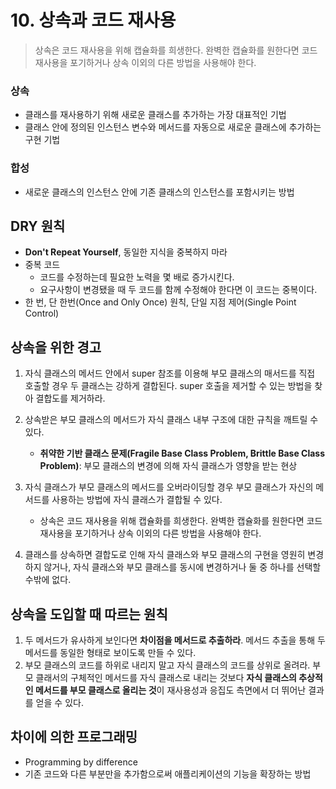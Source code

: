 # 10. 상속과 코드 재사용

> 상속은 코드 재사용을 위해 캡슐화를 희생한다. 완벽한 캡슐화를 원한다면 코드 재사용을 포기하거나 상속 이외의 다른 방법을 사용해야 한다.



### 상속

- 클래스를 재사용하기 위해 새로운 클래스를 추가하는 가장 대표적인 기법
- 클래스 안에 정의된 인스턴스 변수와 메서드를 자동으로 새로운 클래스에 추가하는 구현 기법



### 합성

- 새로운 클래스의 인스턴스 안에 기존 클래스의 인스턴스를 포함시키는 방법



## DRY 원칙

- **Don't Repeat Yourself**, 동일한 지식을 중복하지 마라
- 중복 코드
  - 코드를 수정하는데 필요한 노력을 몇 배로 증가시킨다.
  - 요구사항이 변경됐을 때 두 코드를 함께 수정해야 한다면 이 코드는 중복이다.
- 한 번, 단 한번(Once and Only Once) 원칙, 단일 지점 제어(Single Point Control)



## 상속을 위한 경고

1. 자식 클래스의 메서드 안에서 super 참조를 이용해 부모 클래스의 매서드를 직접 호출할 경우 두 클래스는 강하게 결합된다. super 호출을 제거할 수 있는 방법을 찾아 결합도를 제거하라.
2. 상속받은 부모 클래스의 메서드가 자식 클래스 내부 구조에 대한 규칙을 깨트릴 수 있다.
   - **취약한 기반 클래스 문제(Fragile Base Class Problem, Brittle Base Class Problem)**: 부모 클래스의 변경에 의해 자식 클래스가 영향을 받는 현상

3. 자식 클래스가 부모 클래스의 메서드를 오버라이딩할 경우 부모 클래스가 자신의 메서드를 사용하는 방법에 자식 클래스가 결합될 수 있다.
   - 상속은 코드 재사용을 위해 캡슐화를 희생한다. 완벽한 캡슐화를 원한다면 코드 재사용을 포기하거나 상속 이외의 다른 방법을 사용해야 한다.
4. 클래스를 상속하면 결합도로 인해 자식 클래스와 부모 클래스의 구현을 영원히 변경하지 않거나, 자식 클래스와 부모 클래스를 동시에 변경하거나 둘 중 하나를 선택할 수밖에 없다.



## 상속을 도입할 때 따르는 원칙

1. 두 메서드가 유사하게 보인다면 **차이점을 메서드로 추출하라**. 메서드 추출을 통해 두 메서드를 동일한 형태로 보이도록 만들 수 있다.
2. 부모 클래스의 코드를 하위로 내리지 말고 자식 클래스의 코드를 상위로 올려라. 부모 클래서의 구체적인 메서드를 자식 클래스로 내리는 것보다 **자식 클래스의 추상적인 메서드를 부모 클래스로 올리는 것**이 재사용성과 응집도 측면에서 더 뛰어난 결과를 얻을 수 있다.



## 차이에 의한 프로그래밍

- Programming by difference
- 기존 코드와 다른 부분만을 추가함으로써 애플리케이션의 기능을 확장하는 방법
